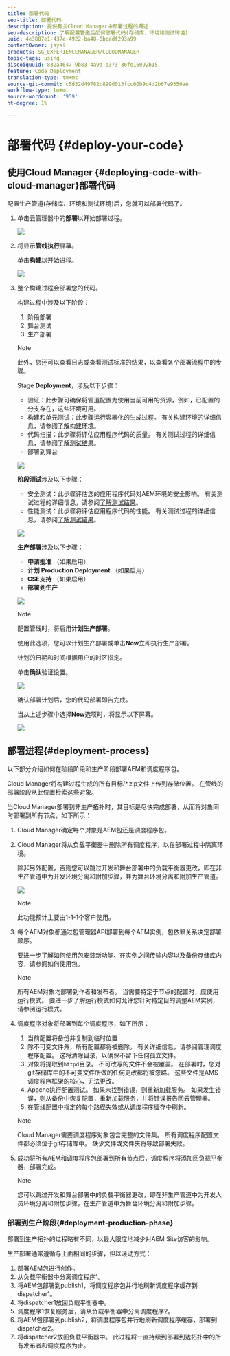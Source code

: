 ```yaml
---
title: 部署代码
seo-title: 部署代码
description: 提供有关Cloud Manager中部署过程的概述
seo-description: 了解配置管道后如何部署代码(存储库、环境和测试环境)
uuid: 4e3807e1-437e-4922-ba48-0bcadf293a99
contentOwner: jsyal
products: SG_EXPERIENCEMANAGER/CLOUDMANAGER
topic-tags: using
discoiquuid: 832a4647-9b83-4a9d-b373-30fe16092b15
feature: Code Deployment
translation-type: tm+mt
source-git-commit: c5d32d49782c899d013fcc60b9c4d2b67e9350ae
workflow-type: tm+mt
source-wordcount: '959'
ht-degree: 1%

---
```



# 部署代码 {#deploy-your-code}

## 使用Cloud Manager {#deploying-code-with-cloud-manager}部署代码

配置生产管道(存储库、环境和测试环境)后，您就可以部署代码了。

1. 单击云管理器中的&#x200B;**部署**&#x200B;以开始部署过程。

   ![](assets/Deploy1.png)

1. 将显示&#x200B;**管线执行**&#x200B;屏幕。

   单击&#x200B;**构建**&#x200B;以开始进程。

   ![](assets/Deploy2.png)

1. 整个构建过程会部署您的代码。

   构建过程中涉及以下阶段：

   1. 阶段部署
   1. 舞台测试
   1. 生产部署

   >[!NOTE]
   >
   >此外，您还可以查看日志或查看测试标准的结果，以查看各个部署流程中的步骤。

   Stage **Deployment**，涉及以下步骤：

   * 验证：此步骤可确保将管道配置为使用当前可用的资源，例如，已配置的分支存在，这些环境可用。
   * 构建和单元测试：此步骤运行容器化的生成过程。 有关构建环境的详细信息，请参阅[了解构建环境](/help/using/build-environment-details.md)。
   * 代码扫描：此步骤将评估应用程序代码的质量。 有关测试过程的详细信息，请参阅[了解测试结果](understand-your-test-results.md)。
   * 部署到舞台

   ![](assets/Stage_Deployment1.png)

   **阶段测试**&#x200B;涉及以下步骤：

   * 安全测试：此步骤评估您的应用程序代码对AEM环境的安全影响。 有关测试过程的详细信息，请参阅[了解测试结果](understand-your-test-results.md)。
   * 性能测试：此步骤将评估应用程序代码的性能。 有关测试过程的详细信息，请参阅[了解测试结果](understand-your-test-results.md)。

   ![](assets/Stage_Testing1.png)

   **生产部署**&#x200B;涉及以下步骤：

   * **申请批准** （如果启用）
   * **计划 Production Deployment** （如果启用）
   * **CSE支持** （如果启用）
   * **部署到生产**

   ![](assets/Prod_Deployment1.png)

   >[!NOTE]
   >
   >配置管线时，将启用&#x200B;**计划生产部署**。
   >
   >
   >使用此选项，您可以计划生产部署或单击&#x200B;**Now**&#x200B;立即执行生产部署。
   >
   >
   >计划的日期和时间根据用户的时区指定。
   >
   >
   >单击&#x200B;**确认**&#x200B;验证设置。

   ![](assets/Production_Deployment1.png)

   确认部署计划后，您的代码部署即告完成。

   当从上述步骤中选择&#x200B;**Now**&#x200B;选项时，将显示以下屏幕。

   ![](assets/Production_Deployment2.png)

## 部署进程{#deployment-process}

以下部分介绍如何在阶段阶段和生产阶段部署AEM和调度程序包。

Cloud Manager将构建过程生成的所有目标/*.zip文件上传到存储位置。  在管线的部署阶段从此位置检索这些对象。

当Cloud Manager部署到非生产拓扑时，其目标是尽快完成部署，从而将对象同时部署到所有节点，如下所示：

1. Cloud Manager确定每个对象是AEM包还是调度程序包。
1. Cloud Manager将从负载平衡器中删除所有调度程序，以在部署过程中隔离环境。

   除非另外配置，否则您可以跳过开发和舞台部署中的负载平衡器更改，即在非生产管道中为开发环境分离和附加步骤，并为舞台环境分离和附加生产管道。

   ![](assets/load_balancer.png)

   >[!NOTE]
   >
   >此功能预计主要由1-1-1个客户使用。

1. 每个AEM对象都通过包管理器API部署到每个AEM实例，包依赖关系决定部署顺序。

   要进一步了解如何使用包安装新功能、在实例之间传输内容以及备份存储库内容，请参阅如何使用包。

   >[!NOTE]
   >
   >所有AEM对象均部署到作者和发布者。 当需要特定于节点的配置时，应使用运行模式。 要进一步了解运行模式如何允许您针对特定目的调整AEM实例，请参阅运行模式。

1. 调度程序对象将部署到每个调度程序，如下所示：

   1. 当前配置将备份并复制到临时位置
   1. 除不可变文件外，所有配置都将被删除。 有关详细信息，请参阅管理调度程序配置。 这将清除目录，以确保不留下任何孤立文件。
   1. 对象将提取到`httpd`目录。  不可改写的文件不会被覆盖。 在部署时，您对git存储库中的不可变文件所做的任何更改都将被忽略。  这些文件是AMS调度程序框架的核心，无法更改。
   1. Apache执行配置测试。 如果未找到错误，则重新加载服务。 如果发生错误，则从备份中恢复配置，重新加载服务，并将错误报告回云管理器。
   1. 在管线配置中指定的每个路径失效或从调度程序缓存中刷新。

   >[!NOTE]
   >Cloud Manager需要调度程序对象包含完整的文件集。  所有调度程序配置文件都必须位于git存储库中。 缺少文件或文件夹将导致部署失败。

1. 成功将所有AEM和调度程序包部署到所有节点后，调度程序将添加回负载平衡器，部署完成。

   >[!NOTE]
   >您可以跳过开发和舞台部署中的负载平衡器更改，即在非生产管道中为开发人员环境分离和附加步骤，在生产管道中为舞台环境分离和附加步骤。

### 部署到生产阶段{#deployment-production-phase}

部署到生产拓扑的过程略有不同，以最大限度地减少对AEM Site访客的影响。

生产部署通常遵循与上面相同的步骤，但以滚动方式：

1. 部署AEM包进行创作。
1. 从负载平衡器中分离调度程序1。
1. 将AEM包部署到publish1，将调度程序包并行地刷新调度程序缓存到dispatcher1。
1. 将dispatcher1放回负载平衡器中。
1. 调度程序1恢复服务后，请从负载平衡器中分离调度程序2。
1. 将AEM包部署到publish2，将调度程序包并行地刷新调度程序缓存，部署到dispatcher2。
1. 将dispatcher2放回负载平衡器中。
此过程将一直持续到部署到达拓扑中的所有发布者和调度程序为止。



